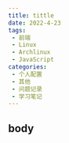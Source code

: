 ```yaml
---
title: tittle
date: 2022-4-23
tags:
 - 前端
 - Linux
 - Archlinux
 - JavaScript
categories:
 - 个人配置
 - 其他
 - 问题记录
 - 学习笔记
---
```


## body